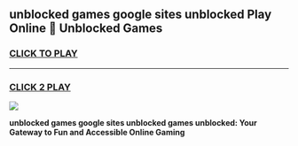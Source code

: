 
## unblocked games google sites unblocked Play Online 👋 Unblocked Games
<h3>
<a href="https://premium.freeplayer.one?title=unblocked_games_google_sites_unblocked&ref=19F">CLICK TO PLAY</a></h3>
<hr>

<h3>
<a href="https://premium.freeplayer.one?title=unblocked_games_google_sites_unblocked&ref=19F">CLICK 2 PLAY</a>
  
</h3>

<a href="https://premium.freeplayer.one?title=unblocked_games_google_sites_unblocked&ref=19F"><img src="https://clearcache.store/games.png"></a>


**unblocked games google sites unblocked games unblocked: Your Gateway to Fun and Accessible Online Gaming**
